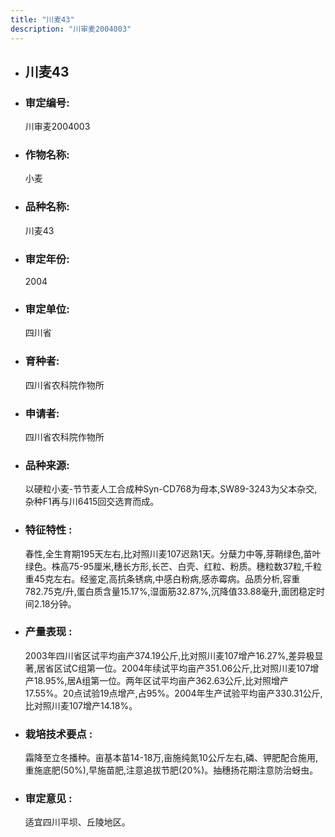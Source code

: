 ```yaml
---
title: "川麦43"
description: "川审麦2004003"
---
```

* ## 川麦43
* ###  审定编号:  
   川审麦2004003

*  ### 作物名称:  
   小麦

*   ###  品种名称: 
    川麦43

*   ### 审定年份: 
    2004

*   ### 审定单位:  
    四川省

*   ### 育种者:  
    四川省农科院作物所

*   ### 申请者:  
    四川省农科院作物所

*   ### 品种来源:  
    以硬粒小麦-节节麦人工合成种Syn-CD768为母本,SW89-3243为父本杂交,杂种F1再与川6415回交选育而成。

*   ### 特征特性 : 
    春性,全生育期195天左右,比对照川麦107迟熟1天。分蘖力中等,芽鞘绿色,苗叶绿色。株高75-95厘米,穗长方形,长芒、白壳、红粒、粉质。穗粒数37粒,千粒重45克左右。经鉴定,高抗条锈病,中感白粉病,感赤霉病。品质分析,容重782.75克/升,蛋白质含量15.17%,湿面筋32.87%,沉降值33.88毫升,面团稳定时间2.18分钟。

*   ### 产量表现 : 
    2003年四川省区试平均亩产374.19公斤,比对照川麦107增产16.27%,差异极显著,居省区试C组第一位。2004年续试平均亩产351.06公斤,比对照川麦107增产18.95%,居A组第一位。两年区试平均亩产362.63公斤,比对照增产17.55%。20点试验19点增产,占95%。2004年生产试验平均亩产330.31公斤,比对照川麦107增产14.18%。

*   ### 栽培技术要点 : 
    霜降至立冬播种。亩基本苗14-18万,亩施纯氮10公斤左右,磷、钾肥配合施用,重施底肥(50%),早施苗肥,注意追拔节肥(20%)。抽穗扬花期注意防治蚜虫。

*   ### 审定意见 : 
    适宜四川平坝、丘陵地区。

